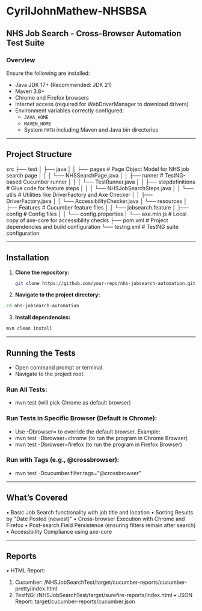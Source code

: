 # CyrilJohnMathew-NHSBSA

## NHS Job Search - Cross-Browser Automation Test Suite
### Overview 
Ensure the following are installed:
- Java JDK 17+ (Recommended: JDK 21)
- Maven 3.8+
- Chrome and Firefox browsers
- Internet access (required for WebDriverManager to download drivers)
- Environment variables correctly configured:
  - `JAVA_HOME`
  - `MAVEN_HOME`
  - System `PATH` including Maven and Java bin directories
--------------------------------------------------------------
## Project Structure

src
├── test
│   ├── java
│   │   ├── pages                # Page Object Model for NHS job search page
│   │   │   └── NHSSearchPage.java
│   │   ├── runner               # TestNG-based Cucumber runner
│   │   │   └── TestRunner.java
│   │   ├── stepdefinitions      # Glue code for feature steps
│   │   │   └── NHSJobSearchSteps.java
│   │   └── utils                # Utilities like DriverFactory and Axe Checker
│   │       ├── DriverFactory.java
│   │       └── AccessibilityChecker.java
│   └── resources
│       ├── Features             # Cucumber feature files
│       │   └── jobsearch.feature
│       ├── config               # Config files
│       │   └── config.properties
│       └── axe.min.js           # Local copy of axe-core for accessibility checks
├── pom.xml                      # Project dependencies and build configuration
└── testng.xml                   # TestNG suite configuration

-------------------------------------------------------------

## Installation

1. **Clone the repository:**
   ```bash
   git clone https://github.com/your-repo/nhs-jobsearch-automation.git
2. **Navigate to the project directory:**
  ```bash
  cd nhs-jobsearch-automation
 ```
3. **Install dependencies:**
  ```bash
mvn clean install
```
-------------------------------------------------------------
## Running the Tests
* Open command prompt or terminal.
* Navigate to the project root. 
### Run All Tests:
* mvn test  (will pick Chrome as default browser)
### Run Tests in Specific Browser (Default is Chrome):
* Use -Dbrowser=<browser> to override the default browser. 
Example:
* mvn test -Dbrowser=chrome (to run the program in Chrome Browser)
* mvn test -Dbrowser=firefox (to run the program in Firefox Browser)
### Run with Tags (e.g., @crossbrowser):
* mvn test -Dcucumber.filter.tags="@crossbrowser"

--------------------------------------------------------------
## What’s Covered
•	Basic Job Search functionality with job title and location
•	Sorting Results by "Date Posted (newest)"
•	Cross-browser Execution with Chrome and Firefox
•	Post-search Field Persistence (ensuring filters remain after search)
•	Accessibility Compliance using axe-core

-------------------------------------------------------------
## Reports
•	HTML Report:
1. Cucumber: /NHSJobSearchTest/target/cucumber-reports/cucumber-pretty/index.html
2. TestNG: /NHSJobSearchTest/target/surefire-reports/index.html
•	JSON Report: target/cucumber-reports/cucumber.json
